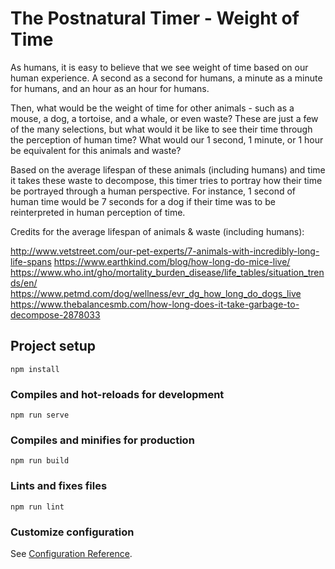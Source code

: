 # The Postnatural Timer - Weight of Time

As humans, it is easy to believe that we see weight of time based on our human experience. A second as a second for humans, a minute as a minute for humans, and an hour as an hour for humans.

Then, what would be the weight of time for other animals - such as a mouse, a dog, a tortoise, and a whale, or even waste? These are just a few of the many selections, but what would it be like to see their time through the perception of human time? What would our 1 second, 1 minute, or 1 hour be equivalent for this animals and waste?

Based on the average lifespan of these animals (including humans) and time it takes these waste to decompose, this timer tries to portray how their time be portrayed through a human perspective. For instance, 1 second of human time would be 7 seconds for a dog if their time was to be reinterpreted in human perception of time.


Credits for the average lifespan of animals & waste (including humans):

http://www.vetstreet.com/our-pet-experts/7-animals-with-incredibly-long-life-spans
https://www.earthkind.com/blog/how-long-do-mice-live/
https://www.who.int/gho/mortality_burden_disease/life_tables/situation_trends/en/
https://www.petmd.com/dog/wellness/evr_dg_how_long_do_dogs_live
https://www.thebalancesmb.com/how-long-does-it-take-garbage-to-decompose-2878033

## Project setup
```
npm install
```

### Compiles and hot-reloads for development
```
npm run serve
```

### Compiles and minifies for production
```
npm run build
```

### Lints and fixes files
```
npm run lint
```

### Customize configuration
See [Configuration Reference](https://cli.vuejs.org/config/).
